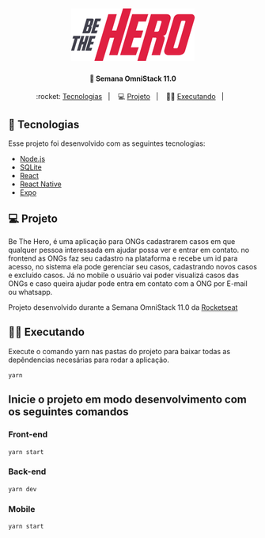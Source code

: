 <h1 align="center">
    <img alt="Be The Hero" title="Be The Hero" src=".github/logo.svg" width="250px" />
</h1>
<h4 align="center">
  🚀 Semana OmniStack 11.0
</h4>
<p align="center">
  :rocket: <a href="#rocket-tecnologias">Tecnologias</a>&nbsp;&nbsp;&nbsp;|&nbsp;&nbsp;&nbsp;
  💻 <a href="#-projeto">Projeto</a>&nbsp;&nbsp;&nbsp;|&nbsp;&nbsp;&nbsp;
  👨‍🏫 <a href="#-executando">Executando</a>&nbsp;&nbsp;&nbsp;|&nbsp;&nbsp;&nbsp;
</p>

## :rocket: Tecnologias

Esse projeto foi desenvolvido com as seguintes tecnologias:

- [Node.js](https://nodejs.org/en/)
- [SQLite](https://www.sqlite.org/index.html)
- [React](https://reactjs.org)
- [React Native](https://facebook.github.io/react-native/)
- [Expo](https://expo.io/)

## 💻 Projeto

Be The Hero, é uma aplicação para ONGs cadastrarem casos em que qualquer pessoa interessada em ajudar possa ver e entrar em contato. no frontend as ONGs faz seu cadastro na plataforma e recebe um id para acesso, no sistema ela pode gerenciar seu casos, cadastrando novos casos e excluído casos. Já no mobile o usuário vai poder visualizá casos das ONGs e caso queira ajudar pode entra em contato com a ONG por E-mail ou whatsapp.

Projeto desenvolvido durante a Semana OmniStack 11.0 da [Rocketseat](https://rocketseat.com.br/)


## 👨‍🏫 Executando

Execute o comando yarn nas pastas do projeto para baixar todas as depêndencias necesárias para rodar a aplicação.

```yarn
yarn
```

## Inicie o projeto em modo desenvolvimento com os seguintes comandos

### Front-end

````yarn
yarn start
````

### Back-end

````yarn
yarn dev
````
  
### Mobile

````yarn
yarn start
````
